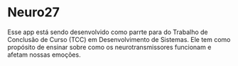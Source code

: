 # Neuro27
Esse app está sendo desenvolvido como parrte para do Trabalho de Conclusão de Curso (TCC) em Desenvolvimento de Sistemas. Ele tem como propósito de ensinar sobre como os neurotransmissores funcionam e afetam nossas emoções.
